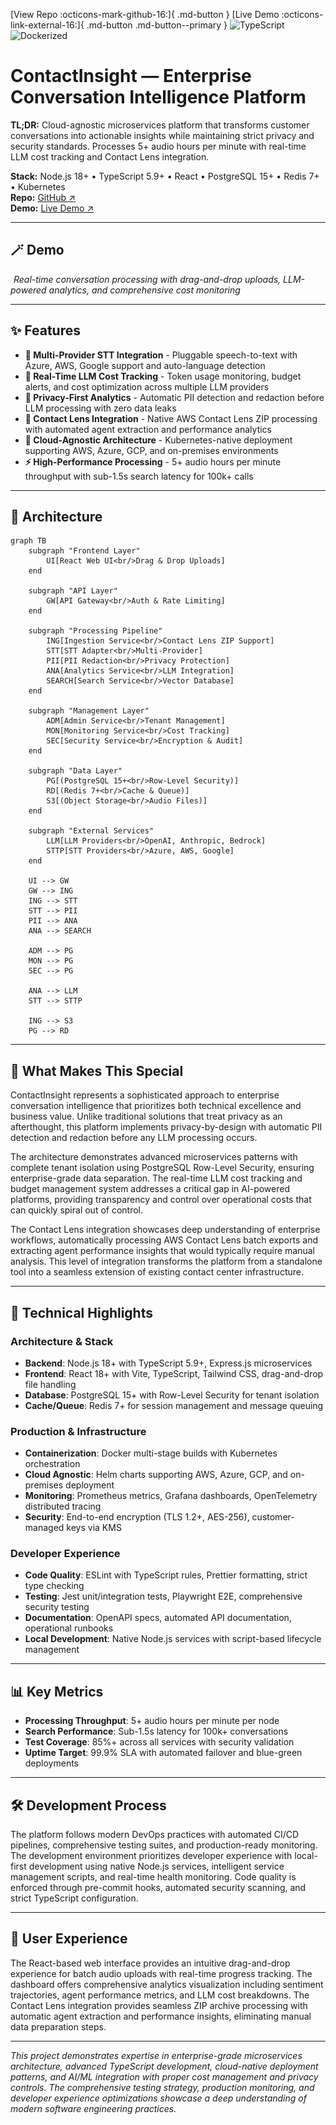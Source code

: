 [View Repo :octicons-mark-github-16:]{ .md-button } 
[Live Demo :octicons-link-external-16:]{ .md-button .md-button--primary }
![TypeScript](https://img.shields.io/badge/TypeScript-5.x-blue)
![Dockerized](https://img.shields.io/badge/Docker-yes-success)

# ContactInsight — Enterprise Conversation Intelligence Platform

**TL;DR:** Cloud-agnostic microservices platform that transforms customer conversations into actionable insights while maintaining strict privacy and security standards. Processes 5+ audio hours per minute with real-time LLM cost tracking and Contact Lens integration.

**Stack:** Node.js 18+ • TypeScript 5.9+ • React • PostgreSQL 15+ • Redis 7+ • Kubernetes  
**Repo:** [GitHub ↗](https://github.com/your-org/conversation-intelligence)  
**Demo:** [Live Demo ↗](https://demo.contactinsight.com)

---

## 🪄 Demo

![ContactInsight Demo](../assets/contactinsight-demo.gif)
*Real-time conversation processing with drag-and-drop uploads, LLM-powered analytics, and comprehensive cost monitoring*

---

## ✨ Features

- **🎯 Multi-Provider STT Integration** - Pluggable speech-to-text with Azure, AWS, Google support and auto-language detection
- **🚀 Real-Time LLM Cost Tracking** - Token usage monitoring, budget alerts, and cost optimization across multiple LLM providers
- **🔐 Privacy-First Analytics** - Automatic PII detection and redaction before LLM processing with zero data leaks
- **📱 Contact Lens Integration** - Native AWS Contact Lens ZIP processing with automated agent extraction and performance analytics  
- **🐳 Cloud-Agnostic Architecture** - Kubernetes-native deployment supporting AWS, Azure, GCP, and on-premises environments
- **⚡ High-Performance Processing** - 5+ audio hours per minute throughput with sub-1.5s search latency for 100k+ calls

---

## 🧠 Architecture

```mermaid
graph TB
    subgraph "Frontend Layer"
        UI[React Web UI<br/>Drag & Drop Uploads]
    end
    
    subgraph "API Layer"
        GW[API Gateway<br/>Auth & Rate Limiting]
    end
    
    subgraph "Processing Pipeline"
        ING[Ingestion Service<br/>Contact Lens ZIP Support]
        STT[STT Adapter<br/>Multi-Provider]
        PII[PII Redaction<br/>Privacy Protection]
        ANA[Analytics Service<br/>LLM Integration]
        SEARCH[Search Service<br/>Vector Database]
    end
    
    subgraph "Management Layer"
        ADM[Admin Service<br/>Tenant Management]
        MON[Monitoring Service<br/>Cost Tracking]
        SEC[Security Service<br/>Encryption & Audit]
    end
    
    subgraph "Data Layer"
        PG[(PostgreSQL 15+<br/>Row-Level Security)]
        RD[(Redis 7+<br/>Cache & Queue)]
        S3[(Object Storage<br/>Audio Files)]
    end
    
    subgraph "External Services"
        LLM[LLM Providers<br/>OpenAI, Anthropic, Bedrock]
        STTP[STT Providers<br/>Azure, AWS, Google]
    end
    
    UI --> GW
    GW --> ING
    ING --> STT
    STT --> PII
    PII --> ANA
    ANA --> SEARCH
    
    ADM --> PG
    MON --> PG
    SEC --> PG
    
    ANA --> LLM
    STT --> STTP
    
    ING --> S3
    PG --> RD
```

---

## 🎯 What Makes This Special

ContactInsight represents a sophisticated approach to enterprise conversation intelligence that prioritizes both technical excellence and business value. Unlike traditional solutions that treat privacy as an afterthought, this platform implements privacy-by-design with automatic PII detection and redaction before any LLM processing occurs.

The architecture demonstrates advanced microservices patterns with complete tenant isolation using PostgreSQL Row-Level Security, ensuring enterprise-grade data separation. The real-time LLM cost tracking and budget management system addresses a critical gap in AI-powered platforms, providing transparency and control over operational costs that can quickly spiral out of control.

The Contact Lens integration showcases deep understanding of enterprise workflows, automatically processing AWS Contact Lens batch exports and extracting agent performance insights that would typically require manual analysis. This level of integration transforms the platform from a standalone tool into a seamless extension of existing contact center infrastructure.

---

## 🚀 Technical Highlights

### Architecture & Stack
- **Backend**: Node.js 18+ with TypeScript 5.9+, Express.js microservices
- **Frontend**: React 18+ with Vite, TypeScript, Tailwind CSS, drag-and-drop file handling
- **Database**: PostgreSQL 15+ with Row-Level Security for tenant isolation
- **Cache/Queue**: Redis 7+ for session management and message queuing

### Production & Infrastructure
- **Containerization**: Docker multi-stage builds with Kubernetes orchestration
- **Cloud Agnostic**: Helm charts supporting AWS, Azure, GCP, and on-premises deployment
- **Monitoring**: Prometheus metrics, Grafana dashboards, OpenTelemetry distributed tracing
- **Security**: End-to-end encryption (TLS 1.2+, AES-256), customer-managed keys via KMS

### Developer Experience
- **Code Quality**: ESLint with TypeScript rules, Prettier formatting, strict type checking
- **Testing**: Jest unit/integration tests, Playwright E2E, comprehensive security testing
- **Documentation**: OpenAPI specs, automated API documentation, operational runbooks
- **Local Development**: Native Node.js services with script-based lifecycle management

---

## 📊 Key Metrics

- **Processing Throughput**: 5+ audio hours per minute per node
- **Search Performance**: Sub-1.5s latency for 100k+ conversations
- **Test Coverage**: 85%+ across all services with security validation
- **Uptime Target**: 99.9% SLA with automated failover and blue-green deployments

---

## 🛠️ Development Process

The platform follows modern DevOps practices with automated CI/CD pipelines, comprehensive testing suites, and production-ready monitoring. The development environment prioritizes developer experience with local-first development using native Node.js services, intelligent service management scripts, and real-time health monitoring. Code quality is enforced through pre-commit hooks, automated security scanning, and strict TypeScript configuration.

---

## 🎨 User Experience

The React-based web interface provides an intuitive drag-and-drop experience for batch audio uploads with real-time progress tracking. The dashboard offers comprehensive analytics visualization including sentiment trajectories, agent performance metrics, and LLM cost breakdowns. The Contact Lens integration provides seamless ZIP archive processing with automatic agent extraction and performance insights, eliminating manual data preparation steps.

---

*This project demonstrates expertise in enterprise-grade microservices architecture, advanced TypeScript development, cloud-native deployment patterns, and AI/ML integration with proper cost management and privacy controls. The comprehensive testing strategy, production monitoring, and developer experience optimizations showcase a deep understanding of modern software engineering practices.*